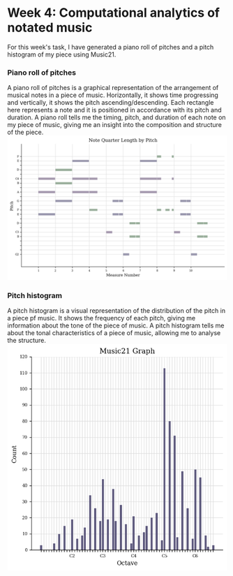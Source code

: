 # Week 4: Computational analytics of notated music

For this week's task, I have generated a piano roll of pitches and a pitch histogram of my piece using Music21.

### Piano roll of pitches 
A piano roll of pitches is a graphical representation of the arrangement of musical notes in a piece of music. Horizontally, it shows time progressing and vertically, it shows the pitch ascending/descending. Each rectangle here represents a note and it is positioned in accordance with its pitch and duration. A piano roll tells me the timing, pitch, and duration of each note on my piece of music, giving me an insight into the composition and structure of the piece. 
![Piano roll of pitches](pianoroll.png)

### Pitch histogram
A pitch histogram is a visual representation of the distribution of the pitch in a piece pf music. It shows the frequency of each pitch, giving me information about the tone of the piece of music. A pitch histogram tells me about the tonal characteristics of a piece of music, allowing me to analyse the structure. 
![Pitch histogram](pitchhistogram.png) 

